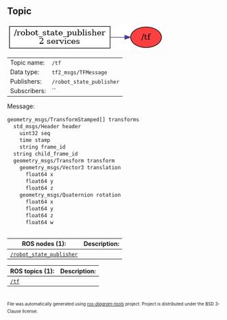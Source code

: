 <!--
File was automatically generated using 'ros-diagram-tools' project.
Project is distributed under the BSD 3-Clause license.
-->

## Topic

[![/tf](t__tf.png "/tf")](t__tf.png)

|     |     |
| --- | --- |
| Topic name: | `/tf` |
| Data type: | `tf2_msgs/TFMessage` |
| Publishers: | `/robot_state_publisher` |
| Subscribers: | `` |

Message:
```
geometry_msgs/TransformStamped[] transforms
  std_msgs/Header header
    uint32 seq
    time stamp
    string frame_id
  string child_frame_id
  geometry_msgs/Transform transform
    geometry_msgs/Vector3 translation
      float64 x
      float64 y
      float64 z
    geometry_msgs/Quaternion rotation
      float64 x
      float64 y
      float64 z
      float64 w


```


| ROS nodes (1): | Description: |
| -------------- | ------------ |
| [`/robot_state_publisher`](n__robot_state_publisher.html) |  |

| ROS topics (1): | Description: |
| --------------- | ------------ |
| [`/tf`](t__tf.html) |  |


</br>
<font size="1">
File was automatically generated using <a href="https://github.com/anetczuk/ros-diagram-tools"><i>ros-diagram-tools</i></a> project.
Project is distributed under the BSD 3-Clause license.
</font>
